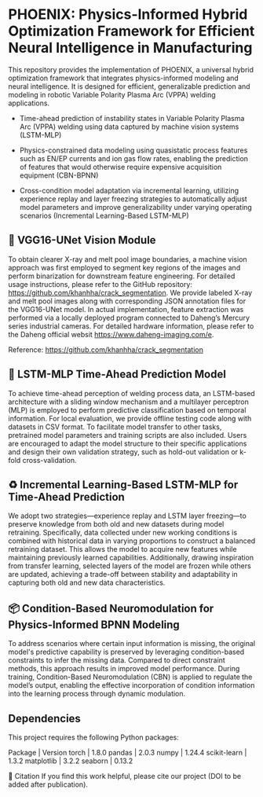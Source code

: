 # PHOENIX: Physics-Informed Hybrid Optimization Framework for Efficient Neural Intelligence in Manufacturing
This repository provides the implementation of PHOENIX, a universal hybrid optimization framework that integrates physics-informed modeling and neural intelligence. It is designed for efficient, generalizable prediction and modeling in robotic Variable Polarity Plasma Arc (VPPA) welding applications.

- Time-ahead prediction of instability states in Variable Polarity Plasma Arc (VPPA) welding using data captured by machine vision systems (LSTM-MLP)

- Physics-constrained data modeling using quasistatic process features such as EN/EP currents and ion gas flow rates, enabling the prediction of features that would otherwise require expensive acquisition equipment (CBN-BPNN)

- Cross-condition model adaptation via incremental learning, utilizing experience replay and layer freezing strategies to automatically adjust model parameters and improve generalizability under varying operating scenarios (Incremental Learning-Based LSTM-MLP)


## 🧩 VGG16-UNet Vision Module
To obtain clearer X-ray and melt pool image boundaries, a machine vision approach was first employed to segment key regions of the images and perform binarization for downstream feature engineering. For detailed usage instructions, please refer to the GitHub repository: https://github.com/khanhha/crack_segmentation. We provide labeled X-ray and melt pool images along with corresponding JSON annotation files for the VGG16-UNet model. In actual implementation, feature extraction was performed via a locally deployed program connected to Daheng’s Mercury series industrial cameras. For detailed hardware information, please refer to the Daheng official websit https://www.daheng-imaging.com/e.

Reference: https://github.com/khanhha/crack_segmentation


## 🧠 LSTM-MLP Time-Ahead Prediction Model
To achieve time-ahead perception of welding process data, an LSTM-based architecture with a sliding window mechanism and a multilayer perceptron (MLP) is employed to perform predictive classification based on temporal information. For local evaluation, we provide offline testing code along with datasets in CSV format. To facilitate model transfer to other tasks, pretrained model parameters and  training scripts are also included. Users are encouraged to adapt the model structure to their specific applications and design their own validation strategy, such as hold-out validation or k-fold cross-validation.


## ♻️ Incremental Learning-Based LSTM-MLP for Time-Ahead Prediction
We adopt two strategies—experience replay and LSTM layer freezing—to preserve knowledge from both old and new datasets during model retraining. Specifically, data collected under new working conditions is combined with historical data in varying proportions to construct a balanced retraining dataset. This allows the model to acquire new features while maintaining previously learned capabilities. Additionally, drawing inspiration from transfer learning, selected layers of the model are frozen while others are updated, achieving a trade-off between stability and adaptability in capturing both old and new data characteristics.


## 📦 Condition-Based Neuromodulation for Physics-Informed BPNN Modeling
To address scenarios where certain input information is missing, the original model's predictive capability is preserved by leveraging condition-based constraints to infer the missing data. Compared to direct constraint methods, this approach results in improved model performance. During training, Condition-Based Neuromodulation (CBN) is applied to regulate the model’s output, enabling the effective incorporation of condition information into the learning process through dynamic modulation.

## Dependencies
This project requires the following Python packages:

Package | Version
torch | 1.8.0
pandas | 2.0.3
numpy | 1.24.4
scikit-learn | 1.3.2
matplotlib | 3.2.2
seaborn | 0.13.2



📌 Citation
If you find this work helpful, please cite our project (DOI to be added after publication).
